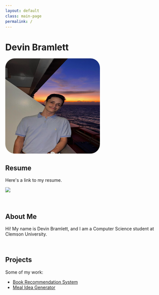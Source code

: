 ```yaml
---
layout: default
class: main-page
permalink: /
---
```


# **Devin Bramlett**

<img src="sexydev.jpg" alt="Circular Photo" style="border-radius: 10%; width: 300px; height: 300px;">

## Resume
Here's a link to my resume.

[//]: # (I got rid of center so that it will be aligned left)
[//]: # (The target="_blank" is to open the link in a new tab)
<div align="left">
    <a href="https://docs.google.com/document/d/1gLyUIw3TKcWr22TKjy8_VwMQVmGr9y8ykJOBIJSFbQ8/edit?tab=t.0#heading=h.x8fm1uorkbaw" target="_blank">
        <img src="https://img.shields.io/badge/Devin's%20Resume-blue">
    </a>
</div>

[//]: # (this is to add space)
<br style="line-height: 2em;">

## About Me
Hi! My name is Devin Bramlett, and I am a Computer Science student at Clemson University.

[//]: # (this is to add space)
<br style="line-height: 2em;">

## Projects
Some of my work:

- [Book Recommendation System](recommendation.md)
- [Meal Idea Generator](meal.md)
